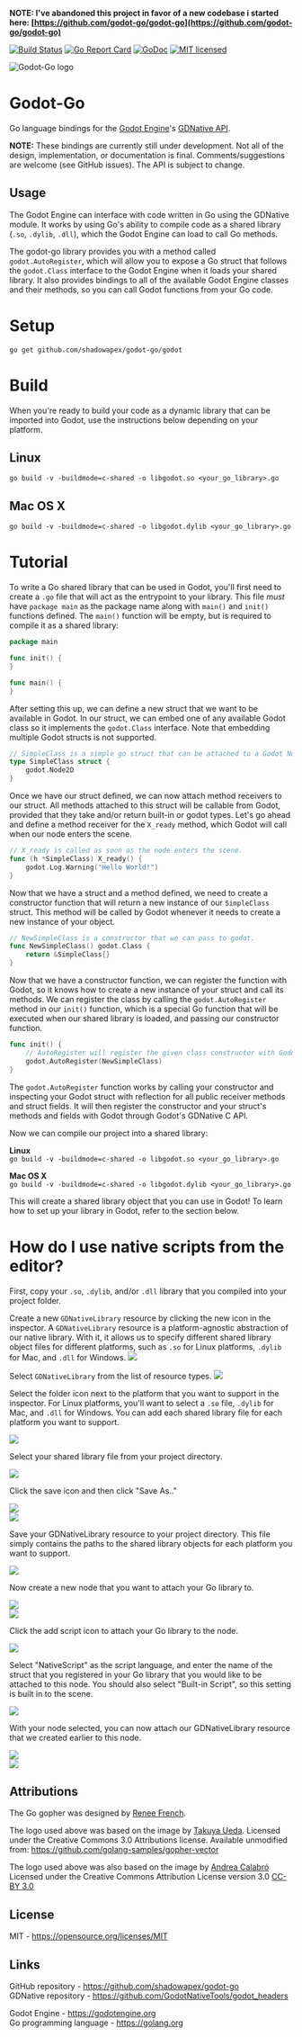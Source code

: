 **NOTE: I've abandoned this project in favor of a new codebase i started here: [https://github.com/godot-go/godot-go](https://github.com/godot-go/godot-go)**




[![Build Status](https://travis-ci.org/ShadowApex/godot-go.svg?branch=master)](https://travis-ci.org/ShadowApex/godot-go)
[![Go Report Card](https://goreportcard.com/badge/github.com/shadowapex/godot-go)](https://goreportcard.com/report/github.com/shadowapex/godot-go)
[![GoDoc](https://godoc.org/github.com/ShadowApex/goquery?status.png)](https://godoc.org/github.com/ShadowApex/godot-go/godot)
[![MIT licensed](https://img.shields.io/badge/license-MIT-blue.svg)](https://raw.githubusercontent.com/ShadowApex/godot-go/master/LICENSE)

![Godot-Go logo](/logo.png)

Godot-Go
========
Go language bindings for the [Godot Engine](https://godotengine.org/)'s [GDNative API](https://github.com/GodotNativeTools/godot_headers).

**NOTE:** These bindings are currently still under development. Not all of the design,
implementation, or documentation is final. Comments/suggestions are welcome (see GitHub issues).
The API is subject to change.

Usage
-----
The Godot Engine can interface with code written in Go using the GDNative module.
It works by using Go's ability to compile code as a shared library (`.so`, `.dylib`, `.dll`),
which the Godot Engine can load to call Go methods. 

The godot-go library provides you with a method called `godot.AutoRegister`, which will
allow you to expose a Go struct that follows the `godot.Class` interface to the Godot
Engine when it loads your shared library. It also provides bindings to all of
the available Godot Engine classes and their methods, so you can call Godot 
functions from your Go code.

# Setup
`go get github.com/shadowapex/godot-go/godot`

# Build
When you're ready to build your code as a dynamic library that can be imported into
Godot, use the instructions below depending on your platform.     

## Linux
`go build -v -buildmode=c-shared -o libgodot.so <your_go_library>.go`    

## Mac OS X
`go build -v -buildmode=c-shared -o libgodot.dylib <your_go_library>.go`    

# Tutorial
To write a Go shared library that can be used in Godot, you'll first need to create 
a `.go` file that will act as the entrypoint to your library. This file *must*
have `package main` as the package name along with `main()` and `init()` functions
defined. The `main()` function will be empty, but is required to compile it
as a shared library:

```go
package main

func init() {
}

func main() {
}
```

After setting this up, we can define a new struct that we want to be available
in Godot. In our struct, we can embed one of any available Godot class so it implements
the `godot.Class` interface. Note that embedding multiple Godot structs is not supported.

```go
// SimpleClass is a simple go struct that can be attached to a Godot Node2D object.
type SimpleClass struct {
	godot.Node2D
}
```

Once we have our struct defined, we can now attach method receivers to our struct.
All methods attached to this struct will be callable from Godot, provided that they
take and/or return built-in or godot types. Let's go ahead and define a method 
receiver for the `X_ready` method, which Godot will call when our node enters
the scene. 

```go
// X_ready is called as soon as the node enters the scene.
func (h *SimpleClass) X_ready() {
	godot.Log.Warning("Hello World!")
}
```

Now that we have a struct and a method defined, we need to create a constructor
function that will return a new instance of our `SimpleClass` struct. This method 
will be called by Godot whenever it needs to create a new instance of your object.

```go
// NewSimpleClass is a constructor that we can pass to godot.
func NewSimpleClass() godot.Class {
	return &SimpleClass{}
}
```

Now that we have a constructor function, we can register the function with
Godot, so it knows how to create a new instance of your struct and call its
methods. We can register the class by calling the `godot.AutoRegister` method 
in our `init()` function, which is a special Go function that will be executed
when our shared library is loaded, and passing our constructor function.

```go
func init() {
	// AutoRegister will register the given class constructor with Godot.
	godot.AutoRegister(NewSimpleClass)
}
```

The `godot.AutoRegister` function works by calling your constructor and inspecting
your Godot struct with reflection for all public receiver methods and struct
fields. It will then register the constructor and your struct's methods and fields
with Godot through Godot's GDNative C API.

Now we can compile our project into a shared library:

**Linux**    
`go build -v -buildmode=c-shared -o libgodot.so <your_go_library>.go`    

**Mac OS X**    
`go build -v -buildmode=c-shared -o libgodot.dylib <your_go_library>.go`    

This will create a shared library object that you can use in Godot! To learn how
to set up your library in Godot, refer to the section below.

# How do I use native scripts from the editor?

First, copy your `.so`, `.dylib`, and/or `.dll` library that you compiled into
your project folder.

Create a new `GDNativeLibrary` resource by clicking the new icon in the inspector.
A `GDNativeLibrary` resource is a platform-agnostic abstraction of our native library. 
With it, it allows us to specify different shared library object files for different
platforms, such as `.so` for Linux platforms, `.dylib` for Mac, and `.dll` for Windows.
![](images/tutorial01.png)

Select `GDNativeLibrary` from the list of resource types.
![](images/tutorial02.png)

Select the folder icon next to the platform that you want to support in the inspector.
For Linux platforms, you'll want to select a `.so` file, `.dylib` for Mac, and `.dll` for
Windows. You can add each shared library file for each platform you want to support.

![](images/tutorial03.png)

Select your shared library file from your project directory.

![](images/tutorial04.png)

Click the save icon and then click "Save As.."

![](images/tutorial05.png)    
![](images/tutorial06.png)    

Save your GDNativeLibrary resource to your project directory. This file simply
contains the paths to the shared library objects for each platform you want to
support.

![](images/tutorial07.png)    

Now create a new node that you want to attach your Go library to.

![](images/tutorial08.png)    
![](images/tutorial09.png)    

Click the add script icon to attach your Go library to the node.

![](images/tutorial10.png)    

Select "NativeScript" as the script language, and enter the name of the struct 
that you registered in your Go library that you would like to be attached to this
node. You should also select "Built-in Script", so this setting is built in to
the scene.

![](images/tutorial11.png)    

With your node selected, you can now attach our GDNativeLibrary resource that we
created earlier to this node.

![](images/tutorial12.png)    
![](images/tutorial13.png)    

Attributions
------------
The Go gopher was designed by [Renee French](http://reneefrench.blogspot.com/).

The logo used above was based on the image by [Takuya Ueda](https://twitter.com/tenntenn). 
Licensed under the Creative Commons 3.0 Attributions license. 
Available unmodified from: <https://github.com/golang-samples/gopher-vector>

The logo used above was also based on the image by [Andrea Calabró](https://commons.wikimedia.org/wiki/File:Godot_logo.svg)
Licensed under the Creative Commons Attribution License version 3.0 [CC-BY 3.0](https://creativecommons.org/licenses/by/3.0/legalcode)

License
-------
MIT - <https://opensource.org/licenses/MIT>  

Links
-----
GitHub repository - <https://github.com/shadowapex/godot-go>  
GDNative repository - <https://github.com/GodotNativeTools/godot_headers>  

Godot Engine - <https://godotengine.org>  
Go programming language - <https://golang.org>  
